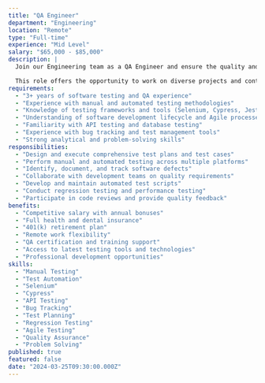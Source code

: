 ```yaml
---
title: "QA Engineer"
department: "Engineering"
location: "Remote"
type: "Full-time"
experience: "Mid Level"
salary: "$65,000 - $85,000"
description: |
  Join our Engineering team as a QA Engineer and ensure the quality and reliability of our software products. You'll work closely with development teams to design and execute comprehensive testing strategies that deliver exceptional user experiences.

  This role offers the opportunity to work on diverse projects and contribute to our quality-first culture.
requirements:
  - "3+ years of software testing and QA experience"
  - "Experience with manual and automated testing methodologies"
  - "Knowledge of testing frameworks and tools (Selenium, Cypress, Jest)"
  - "Understanding of software development lifecycle and Agile processes"
  - "Familiarity with API testing and database testing"
  - "Experience with bug tracking and test management tools"
  - "Strong analytical and problem-solving skills"
responsibilities:
  - "Design and execute comprehensive test plans and test cases"
  - "Perform manual and automated testing across multiple platforms"
  - "Identify, document, and track software defects"
  - "Collaborate with development teams on quality requirements"
  - "Develop and maintain automated test scripts"
  - "Conduct regression testing and performance testing"
  - "Participate in code reviews and provide quality feedback"
benefits:
  - "Competitive salary with annual bonuses"
  - "Full health and dental insurance"
  - "401(k) retirement plan"
  - "Remote work flexibility"
  - "QA certification and training support"
  - "Access to latest testing tools and technologies"
  - "Professional development opportunities"
skills:
  - "Manual Testing"
  - "Test Automation"
  - "Selenium"
  - "Cypress"
  - "API Testing"
  - "Bug Tracking"
  - "Test Planning"
  - "Regression Testing"
  - "Agile Testing"
  - "Quality Assurance"
  - "Problem Solving"
published: true
featured: false
date: "2024-03-25T09:30:00.000Z"
---
```

